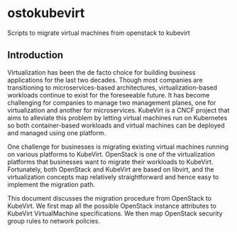 # ostokubevirt
Scripts to migrate virtual machines from openstack to kubevirt
## Introduction
Virtualization has been the de facto choice for building business applications for the last two decades. Though most companies are transitioning to microservices-based architectures, virtualization-based workloads continue to exist for the foreseeable future. It has become challenging for companies to manage two management planes, one for virtualization and another for microservices. KubeVirt is a CNCF project that aims to alleviate this problem by letting virtual machines run on Kubernetes so both container-based workloads and virtual machines can be deployed and managed using one platform.

One challenge for businesses is migrating existing virtual machines running on various platforms to KubeVirt. OpenStack is one of the virtualization platforms that businesses want to migrate their workloads to KubeVirt. Fortunately, both OpenStack and KubeVirt are based on libvirt, and the virtualization concepts map relatively straightforward and hence easy to implement the migration path.

This document discusses the migration procedure from OpenStack to KubeVirt. We first map all the possible OpenStack instance attributes to KubeVirt VirtualMachine specifications. We then map OpenStack security group rules to network policies. 
